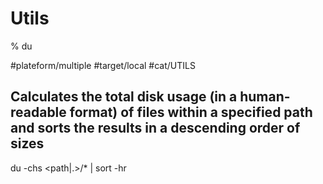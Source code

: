 # Utils

% du

#plateform/multiple #target/local #cat/UTILS

## Calculates the total disk usage (in a human-readable format) of files within a specified path and sorts the results in a descending order of sizes
du -chs <path|.>/* | sort -hr
